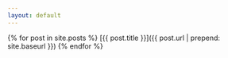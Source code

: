 ```yaml
---
layout: default
---
```


{% for post in site.posts %}
  [{{ post.title }}]({{ post.url | prepend: site.baseurl }})
{% endfor %}